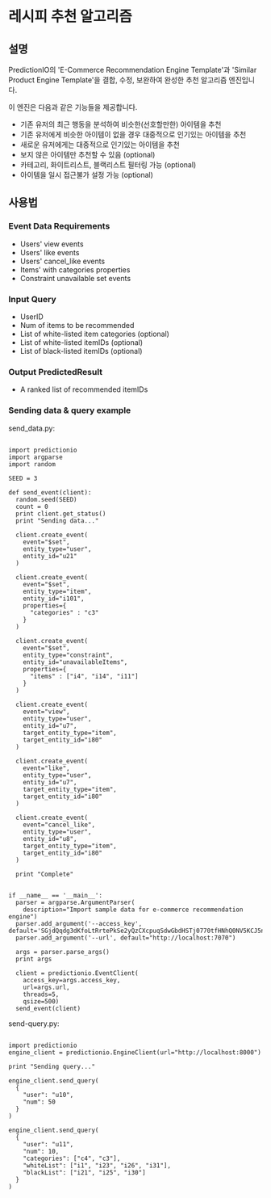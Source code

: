 # 레시피 추천 알고리즘

## 설명

PredictionIO의 'E-Commerce Recommendation Engine Template'과 'Similar Product Engine Template'을 결합, 수정, 보완하여 완성한 추천 알고리즘 엔진입니다.

이 엔진은 다음과 같은 기능들을 제공합니다.

* 기존 유저의 최근 행동을 분석하여 비슷한(선호할만한) 아이템을 추천
* 기존 유저에게 비슷한 아이템이 없을 경우 대중적으로 인기있는 아이템을 추천
* 새로운 유저에게는 대중적으로 인기있는 아이템을 추천
* 보지 않은 아이템만 추천할 수 있음 (optional)
* 카테고리, 화이트리스트, 블랙리스트 필터링 가능 (optional)
* 아이템을 일시 접근불가 설정 가능 (optional)

## 사용법

### Event Data Requirements

* Users' view events
* Users' like events
* Users' cancel_like events
* Items' with categories properties
* Constraint unavailable set events

### Input Query

* UserID
* Num of items to be recommended
* List of white-listed item categories (optional)
* List of white-listed itemIDs (optional)
* List of black-listed itemIDs (optional)

### Output PredictedResult

* A ranked list of recommended itemIDs

### Sending data & query example

send_data.py:

```

import predictionio
import argparse
import random

SEED = 3

def send_event(client):
  random.seed(SEED)
  count = 0
  print client.get_status()
  print "Sending data..."

  client.create_event(
    event="$set",
    entity_type="user",
    entity_id="u21"
  )

  client.create_event(
    event="$set",
    entity_type="item",
    entity_id="i101",
    properties={
      "categories" : "c3"
    }
  )

  client.create_event(
    event="$set",
    entity_type="constraint",
    entity_id="unavailableItems",
    properties={
      "items" : ["i4", "i14", "i11"]
    }
  )

  client.create_event(
    event="view",
    entity_type="user",
    entity_id="u7",
    target_entity_type="item",
    target_entity_id="i80"
  )

  client.create_event(
    event="like",
    entity_type="user",
    entity_id="u7",
    target_entity_type="item",
    target_entity_id="i80"
  )

  client.create_event(
    event="cancel_like",
    entity_type="user",
    entity_id="u8",
    target_entity_type="item",
    target_entity_id="i80"
  )

  print "Complete"


if __name__ == '__main__':
  parser = argparse.ArgumentParser(
    description="Import sample data for e-commerce recommendation engine")
  parser.add_argument('--access_key', default='SGjdQqdg3dKfoLtRrtePkSe2yQzCXcpuqSdwGbdHSTj0770tfHNhQ0NV5KCJ5nu3')
  parser.add_argument('--url', default="http://localhost:7070")

  args = parser.parse_args()
  print args

  client = predictionio.EventClient(
    access_key=args.access_key,
    url=args.url,
    threads=5,
    qsize=500)
  send_event(client)

```


send-query.py:

```

import predictionio
engine_client = predictionio.EngineClient(url="http://localhost:8000")

print "Sending query..."

engine_client.send_query(
  {
    "user": "u10", 
    "num": 50
  }
)

engine_client.send_query(
  {
    "user": "u11",
    "num": 10,
    "categories": ["c4", "c3"],
    "whiteList": ["i1", "i23", "i26", "i31"],
    "blackList": ["i21", "i25", "i30"]
  }
)

```


